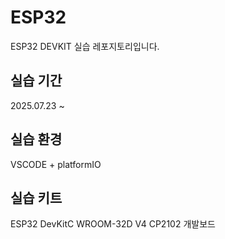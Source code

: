 # ESP32
ESP32 DEVKIT 실습 레포지토리입니다.

## 실습 기간
2025.07.23 ~

## 실습 환경
VSCODE + platformIO

## 실습 키트
ESP32 DevKitC WROOM-32D V4 CP2102 개발보드 
